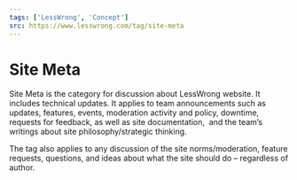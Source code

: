 ```yaml
---
tags: ['LessWrong', 'Concept']
src: https://www.lesswrong.com/tag/site-meta
---
```


# Site Meta
Site Meta is the category for discussion about LessWrong website. It includes technical updates. It applies to team announcements such as updates, features, events, moderation activity and policy, downtime, requests for feedback, as well as site documentation,  and the team’s writings about site philosophy/strategic thinking.

The tag also applies to any discussion of the site norms/moderation, feature requests, questions, and ideas about what the site should do – regardless of author.

